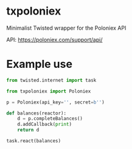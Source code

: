 # txpoloniex
Minimalist Twisted wrapper for the Poloniex API

API: https://poloniex.com/support/api/

# Example use
```python
from twisted.internet import task

from txpoloniex import Poloniex

p = Poloniex(api_key='', secret=b'')

def balances(reactor):
    d = p.completeBalances()
    d.addCallback(print)
    return d

task.react(balances)
```
